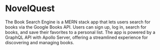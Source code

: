 # NovelQuest
The Book Search Engine is a MERN stack app that lets users search for books via the Google Books API. Users can sign up, log in, search for books, and save their favorites to a personal list. The app is powered by a GraphQL API with Apollo Server, offering a streamlined experience for discovering and managing books.
